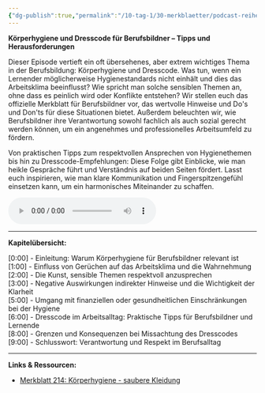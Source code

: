 ```yaml
---
{"dg-publish":true,"permalink":"/10-tag-1/30-merkblaetter/podcast-reihe/koerperhygiene/"}
---
```


**Körperhygiene und Dresscode für Berufsbildner – Tipps und Herausforderungen**

Dieser Episode vertieft ein oft übersehenes, aber extrem wichtiges Thema in der Berufsbildung: Körperhygiene und Dresscode. Was tun, wenn ein Lernender möglicherweise Hygienestandards nicht einhält und dies das Arbeitsklima beeinflusst? Wie spricht man solche sensiblen Themen an, ohne dass es peinlich wird oder Konflikte entstehen? Wir stellen euch das offizielle Merkblatt für Berufsbildner vor, das wertvolle Hinweise und Do's und Don'ts für diese Situationen bietet. Außerdem beleuchten wir, wie Berufsbildner ihre Verantwortung sowohl fachlich als auch sozial gerecht werden können, um ein angenehmes und professionelles Arbeitsumfeld zu fördern.

Von praktischen Tipps zum respektvollen Ansprechen von Hygienethemen bis hin zu Dresscode-Empfehlungen: Diese Folge gibt Einblicke, wie man heikle Gespräche führt und Verständnis auf beiden Seiten fördert. Lasst euch inspirieren, wie man klare Kommunikation und Fingerspitzengefühl einsetzen kann, um ein harmonisches Miteinander zu schaffen.

<audio controls>
    <source src="https://raw.githubusercontent.com/bbk-bbw/audio/main/podcast/BBK_MB_Körperhygiene.mp3" type="audio/mpeg">
    Your browser does not support the audio element.
</audio>

---

**Kapitelübersicht:**

[0:00] - Einleitung: Warum Körperhygiene für Berufsbildner relevant ist  
[1:00] - Einfluss von Gerüchen auf das Arbeitsklima und die Wahrnehmung  
[2:00] - Die Kunst, sensible Themen respektvoll anzusprechen  
[3:00] - Negative Auswirkungen indirekter Hinweise und die Wichtigkeit der Klarheit  
[5:00] - Umgang mit finanziellen oder gesundheitlichen Einschränkungen bei der Hygiene  
[6:00] - Dresscode im Arbeitsalltag: Praktische Tipps für Berufsbildner und Lernende  
[8:00] - Grenzen und Konsequenzen bei Missachtung des Dresscodes  
[9:00] - Schlusswort: Verantwortung und Respekt im Berufsalltag

---

**Links & Ressourcen:**

- [Merkblatt 214: Körperhygiene - saubere Kleidung](https://www.berufsbildung.ch/de/dokumente/merkblatt-214-koerperhygiene-saubere-kleidung)
